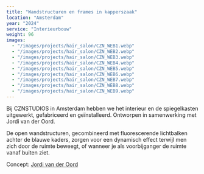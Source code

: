 ```yaml
---
title: "Wandstructuren en frames in kapperszaak"
location: "Amsterdam"
year: "2024"
service: "Interieurbouw"
weight: 96
images:
  - "/images/projects/hair_salon/CZN_WEB1.webp"
  - "/images/projects/hair_salon/CZN_WEB2.webp"
  - "/images/projects/hair_salon/CZN_WEB3.webp"
  - "/images/projects/hair_salon/CZN_WEB4.webp"
  - "/images/projects/hair_salon/CZN_WEB5.webp"
  - "/images/projects/hair_salon/CZN_WEB6.webp"
  - "/images/projects/hair_salon/CZN_WEB7.webp"
  - "/images/projects/hair_salon/CZN_WEB8.webp"
  - "/images/projects/hair_salon/CZN_WEB9.webp"
---
```


Bij CZNSTUDIOS in Amsterdam hebben we het interieur en de spiegelkasten uitgewerkt, gefabriceerd en geïnstalleerd. Ontworpen in samenwerking met Jordi van der Oord.

De open wandstructuren, gecombineerd met fluorescerende lichtbalken achter de blauwe kaders, zorgen voor een dynamisch effect terwijl men zich door de ruimte beweegt, of wanneer je als voorbijganger de ruimte vanaf buiten ziet.

Concept: [Jordi van der Oord](https://www.instagram.com/jordivanderoord/)
